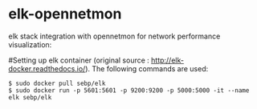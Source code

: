 # elk-opennetmon
elk stack integration with opennetmon for network performance visualization:

#Setting up elk container
(original source : http://elk-docker.readthedocs.io/). The following commands are used:
```
$ sudo docker pull sebp/elk
$ sudo docker run -p 5601:5601 -p 9200:9200 -p 5000:5000 -it --name elk sebp/elk
